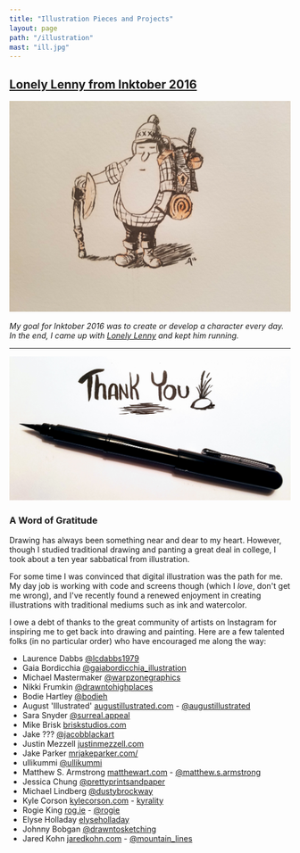 ```yaml
---
title: "Illustration Pieces and Projects"
layout: page
path: "/illustration"
mast: "ill.jpg"
---
```


## [Lonely Lenny from Inktober 2016](./len/)

[![Len](./len/len-ready.jpg)](./len/)

*My goal for Inktober 2016 was to create or develop a character every day. In the end, I came up with [Lonely Lenny](./len/) and kept him running.*

***

![Thank you!](./thanks.jpg)

### A Word of Gratitude

Drawing has always been something near and dear to my heart. However, though I studied traditional drawing and panting a great deal in college, I took about a ten year sabbatical from illustration. 

For some time I was convinced that digital illustration was the path for me. My day job is working with code and screens though (which I _love_, don't get me wrong), and I've recently found a renewed enjoyment in creating illustrations with traditional mediums such as ink and watercolor. 

I owe a debt of thanks to the great community of artists on Instagram for inspiring me to get back into drawing and painting. Here are a few talented folks (in no particular order) who have encouraged me along the way:

- Laurence Dabbs [@lcdabbs1979](https://www.instagram.com/lcdabbs1979/)
- Gaia Bordicchia [@gaiabordicchia_illustration](https://www.instagram.com/gaiabordicchia_illustration/)
- Michael Mastermaker [@warpzonegraphics](https://www.instagram.com/warpzonegraphics/)
- Nikki Frumkin [@drawntohighplaces](https://www.instagram.com/drawntohighplaces/)
- Bodie Hartley [@bodieh](https://www.instagram.com/bodieh/)
- August 'Illustrated' [augustillustrated.com](http://www.augustillustrated.com/) - [@augustillustrated](https://www.instagram.com/augustillustrated/)
- Sara Snyder [@surreal.appeal](https://www.instagram.com/surreal.appeal/)
- Mike Brisk [briskstudios.com](http://www.briskstudios.com/)
- Jake ??? [@jacobblackart](https://www.instagram.com/jacobblackart/)
- Justin Mezzell [justinmezzell.com](http://justinmezzell.com/)
- Jake Parker [mrjakeparker.com/](http://mrjakeparker.com/)
- ullikummi [@ullikummi](https://www.instagram.com/ullikummi/)
- Matthew S. Armstrong [matthewart.com](http://www.matthewart.com/) - [@matthew.s.armstrong](https://www.instagram.com/matthew.s.armstrong/)
- Jessica Chung [@prettyprintsandpaper](https://www.instagram.com/prettyprintsandpaper/)
- Michael Lindberg [@dustybrockway](https://www.instagram.com/dustybrockway/)
- Kyle Corson [kylecorson.com](http://kylecorson.com/) - [kyrality](https://www.instagram.com/kyrality/)
- Rogie King [rog.ie](http://rog.ie) - [@rogie](https://www.instagram.com/rogie/)
- Elyse Holladay [elyseholladay](https://www.instagram.com/elyseholladay/)
- Johnny Bobgan [@drawntosketching](https://www.instagram.com/drawntosketching/)
- Jared Kohn [jaredkohn.com](http://jaredkohn.com) - [@mountain_lines](https://www.instagram.com/mountain_lines/)
